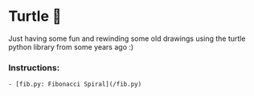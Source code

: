 # Turtle 🐢

Just having some fun and rewinding some old drawings using the turtle python library from some years ago :)

### Instructions: 
    - [fib.py: Fibonacci Spiral](/fib.py)